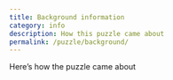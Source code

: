 ```yaml
---
title: Background information
category: info
description: How this puzzle came about
permalink: /puzzle/background/
---
```

Here’s how the puzzle came about